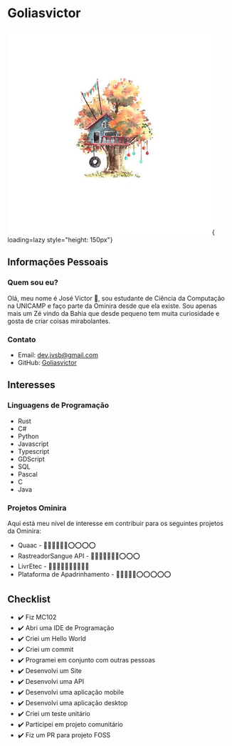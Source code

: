 
# Goliasvictor

![Descrição](./pictures/goliasvictor.png){ loading=lazy style="height: 150px"}

## Informações Pessoais

### Quem sou eu?

Olá, meu nome é José Victor 👋, sou estudante de Ciência da Computação na UNICAMP e faço parte da Ominira desde que ela existe. Sou apenas mais um Zé vindo da Bahia que desde pequeno tem muita curiosidade e gosta de criar coisas mirabolantes.

### Contato

- Email: dev.jvsb@gmail.com
- GitHub: [Goliasvictor](https://github.com/goliasvictor)

## Interesses

### Linguagens de Programação

- Rust
- C#
- Python
- Javascript
- Typescript
- GDScript
- SQL
- Pascal
- C
- Java


### Projetos Ominira

Aqui está meu nível de interesse em contribuir para os seguintes projetos da Ominira:

- Quaac - 🔴🔴🔴🔴🔴🔴⭕⭕⭕⭕
- RastreadorSangue API - 🔴🔴🔴🔴🔴🔴🔴⭕⭕⭕
- LivrEtec - 🔴🔴🔴🔴🔴🔴🔴🔴🔴🔴
- Plataforma de Apadrinhamento - 🔴🔴🔴🔴🔴⭕⭕⭕⭕⭕

## Checklist

- ✔️ Fiz MC102
- ✔️ Abri uma IDE de Programação
- ✔️ Criei um Hello World
- ✔️ Criei um commit
- ✔️ Programei em conjunto com outras pessoas
- ✔️ Desenvolvi um Site
- ✔️ Desenvolvi uma API
- ✔️ Desenvolvi uma aplicação mobile
- ✔️ Desenvolvi uma aplicação desktop
- ✔️ Criei um teste unitário
- ✔️ Participei em projeto comunitário
- ✔️ Fiz um PR para projeto FOSS
